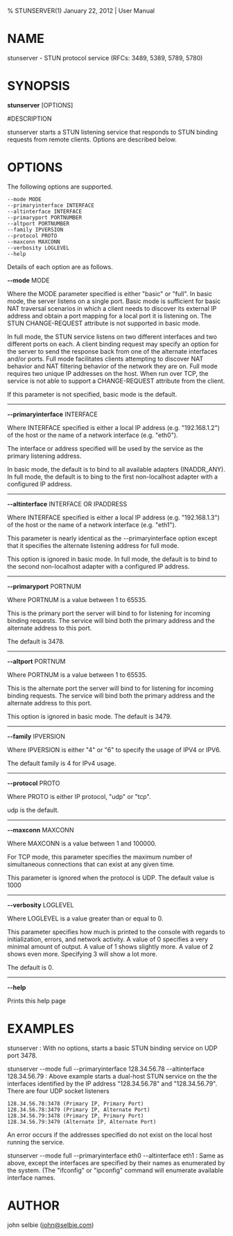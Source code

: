 % STUNSERVER(1) January 22, 2012 | User Manual

# NAME

stunserver \- STUN protocol service (RFCs: 3489, 5389, 5789, 5780)

# SYNOPSIS

**stunserver** [OPTIONS]

#DESCRIPTION

stunserver starts a STUN listening service that responds to STUN binding requests from remote
clients. Options are described below.

# OPTIONS

The following options are supported.

    --mode MODE
    --primaryinterface INTERFACE
    --altinterface INTERFACE
    --primaryport PORTNUMBER
    --altport PORTNUMBER
    --family IPVERSION
    --protocol PROTO
    --maxconn MAXCONN
    --verbosity LOGLEVEL
    --help

Details of each option are as follows.

**--mode** MODE

Where the MODE parameter specified is either "basic" or "full".
In basic mode, the server listens on a single port. Basic mode is sufficient for basic NAT
traversal scenarios in which a client needs to discover its external IP address
and obtain a port mapping for a local port it is listening on. The STUN
CHANGE-REQUEST attribute is not supported in basic mode.

In full mode, the STUN service listens on two different interfaces and two
different ports on each. A client binding request may specify an option
for the server to send the response back from one of the alternate
interfaces and/or ports.  Full mode facilitates clients attempting to
discover NAT behavior and NAT filtering behavior of the network they are on.
Full mode requires two unique IP addresses on the host. When run over TCP,
the service is not able to support a CHANGE-REQUEST attribute from 
the client.
 
If this parameter is not specified, basic mode is the default.

____


**--primaryinterface** INTERFACE

Where INTERFACE specified is either a local IP address (e.g. "192.168.1.2") 
of the host or the name of a network interface (e.g. "eth0").

The interface or address specified will be used by the service as the primary
listening address.

In basic mode, the default is to bind to all available adapters (INADDR_ANY).
In full mode, the default is to bing to the first non-localhost adapter with
a configured IP address.

____


**--altinterface** INTERFACE OR IPADDRESS

Where INTERFACE specified is either a local IP address (e.g. "192.168.1.3") 
of the host or the name of a network interface (e.g. "eth1").

This parameter is nearly identical as the --primaryinterface option except
that it specifies the alternate listening address for full mode.

This option is ignored in basic mode. In full mode, the default is to bind
to the second non-localhost adapter with a configured IP address.

____


**--primaryport** PORTNUM

Where PORTNUM is a value between 1 to 65535.

This is the primary port the server will bind to for listening for incoming 
binding requests. The service will bind both the primary address and the
alternate address to this port.

The default is 3478.

____


**--altport** PORTNUM

Where PORTNUM is a value between 1 to 65535.

This is the alternate port the server will bind to for listening for incoming 
binding requests. The service will bind both the primary address and the
alternate address to this port.

This option is ignored in basic mode. The default is 3479.

____


**--family** IPVERSION

Where IPVERSION is either "4" or "6" to specify the usage of IPV4 or IPV6.

The default family is 4 for IPv4 usage.

____

**--protocol** PROTO

Where PROTO is either IP protocol, "udp" or "tcp".

udp is the default.

____


**--maxconn** MAXCONN

Where MAXCONN is a value between 1 and 100000. 

For TCP mode, this parameter specifies the maximum number of simultaneous
connections that can exist at any given time.

This parameter is ignored when the protocol is UDP. The default value is 1000

____

**--verbosity** LOGLEVEL

Where LOGLEVEL is a value greater than or equal to 0.

This parameter specifies how much is printed to the console with regards to
initialization, errors, and network activity.  A value of 0 specifies a
very minimal amount of output.  A value of 1 shows slightly more. A value of
2 shows even more. Specifying 3 will show a lot more.

The default is 0.

____

**--help**

Prints this help page


# EXAMPLES

stunserver
:   With no options, starts a basic STUN binding service on UDP port 3478.

stunserver --mode full --primaryinterface 128.34.56.78 --altinterface 128.34.56.79
:   Above example starts a dual-host STUN service on the the interfaces
    identified by the IP address "128.34.56.78" and "128.34.56.79". There are
    four UDP socket listeners


    128.34.56.78:3478 (Primary IP, Primary Port)
    128.34.56.78:3479 (Primary IP, Alternate Port)
    128.34.56.79:3478 (Primary IP, Primary Port)
    128.34.56.79:3479 (Alternate IP, Alternate Port)

An error occurs if the addresses specified do not exist on the local host
running the service.

stunserver --mode full --primaryinterface eth0 --altinterface eth1
:   Same as above, except the interfaces are specified by their names as
    enumerated by the system. (The "ifconfig" or "ipconfig" command will
    enumerate available interface names.

# AUTHOR
john selbie (john@selbie.com)


